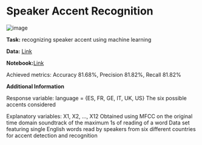 # Speaker Accent Recognition




![image](https://github.com/Kmohamedalie/Speaker-Accent-Recognition/assets/63104472/56f983e1-114e-461b-94e4-cf6380e81135)

**Task:** recognizing speaker accent using machine learning


**Data:** [Link](https://archive.ics.uci.edu/dataset/518/speaker+accent+recognition)

**Notebook:**[Link](https://github.com/Kmohamedalie/Speaker-Accent-Recognition/tree/master/Notebook)


<bold>Achieved metrics:</bold>    Accuracy  81.68%,   Precision  81.82%, Recall  81.82%

**Additional Information**

Response variable: 
language = {ES, FR, GE, IT, UK, US} The six possible accents considered

Explanatory variables:
X1, X2, ..., X12 Obtained using MFCC on the original time domain soundtrack of the maximum 1s of reading of a word
Data set featuring single English words read by speakers from six different countries for accent detection and recognition



